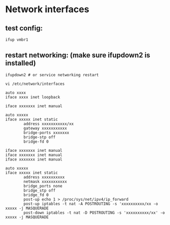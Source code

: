 # Network interfaces

## test config:
```shell
ifup vmbr1
```
## restart networking: (make sure ifupdown2 is installed)
```shell
ifupdown2 # or service networking restart
```

```shell
vi /etc/network/interfaces
```

```text
auto xxxx
iface xxxx inet loopback

iface xxxxxxx inet manual

auto xxxxx
iface xxxxx inet static
        address xxxxxxxxxxx/xx
        gateway xxxxxxxxxxx
        bridge-ports xxxxxxx
        bridge-stp off
        bridge-fd 0

iface xxxxxxx inet manual
iface xxxxxxx inet manual
iface xxxxxxx inet manual

auto xxxxx
iface xxxxx inet static
        address xxxxxxxxxx
        netmask xxxxxxxxxxx
        bridge_ports none
        bridge_stp off
        bridge_fd 0
        post-up echo 1 > /proc/sys/net/ipv4/ip_forward
        post-up iptables -t nat -A POSTROUTING -s 'xxxxxxxxxx/xx -o xxxxx -j MASQUERADE
        post-down iptables -t nat -D POSTROUTING -s 'xxxxxxxxxx/xx' -o xxxxx -j MASQUERADE
```
